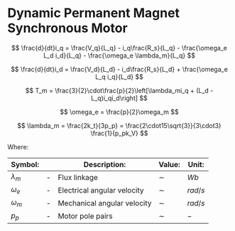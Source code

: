 # Dynamic Permanent Magnet Synchronous Motor

$$ \frac{d}{dt}i_q = \frac{V_q}{L_q} - i_q\frac{R_s}{L_q} - \frac{\omega_e L_d i_d}{L_q} - \frac{\omega_e
\lambda_m}{L_q} $$

$$ \frac{d}{dt}i_d = \frac{V_d}{L_d} - i_d\frac{R_s}{L_d} + \frac{\omega_e L_q i_q}{L_d} $$

$$ T_m = \frac{3}{2}\cdot\frac{p}{2}\left[\lambda_mi_q + (L_d - L_q)i_qi_d\right] $$

$$ \omega_e = \frac{p}{2}\omega_m $$

$$ \lambda_m = \frac{2k_t}{3p_p} = \frac{2\cdot15\sqrt{3}}{3\cdot3} \frac{1}{p_pk_V} $$ 

Where:

| Symbol:     |     | Description:                | Value: | Unit:    |
|-------------|-----|-----------------------------|--------|----------|
| $\lambda_m$ | -   | Flux linkage                | $\sim$ | $Wb$     |
| $\omega_e$  | -   | Electrical angular velocity | $\sim$ | $rad/s$  |
| $\omega_m$  | -   | Mechanical angular velocity | $\sim$ | $rad/s$  |
| $p_p$       | -   | Motor pole pairs            | $\sim$ | $-$      |